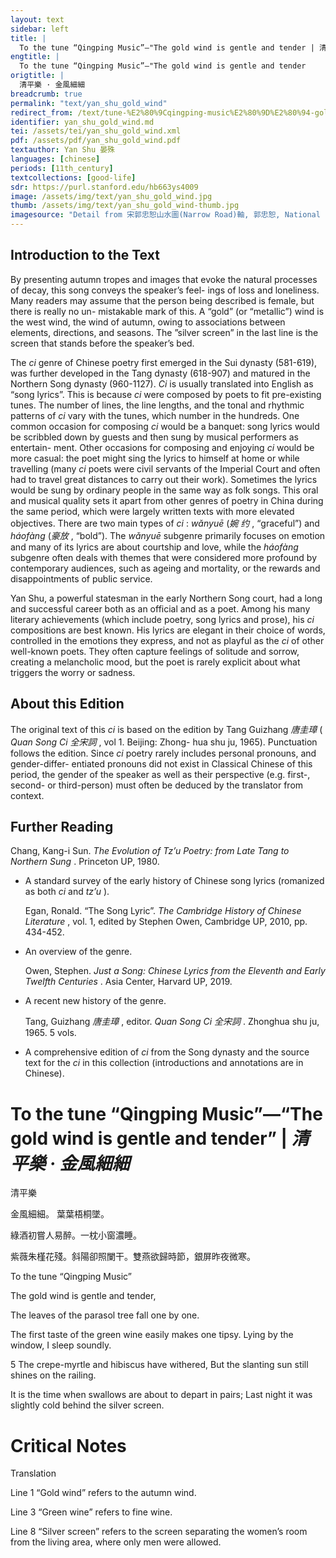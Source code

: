 ```yaml
---
layout: text
sidebar: left
title: |
  To the tune “Qingping Music”—"The gold wind is gentle and tender | 清平樂 · 金風細細
engtitle: |
  To the tune “Qingping Music”—"The gold wind is gentle and tender
origtitle: |
  清平樂 · 金風細細
breadcrumb: true
permalink: "text/yan_shu_gold_wind"
redirect_from: /text/tune-%E2%80%9Cqingping-music%E2%80%9D%E2%80%94-gold-wind-gentle-and-tender
identifier: yan_shu_gold_wind.md
tei: /assets/tei/yan_shu_gold_wind.xml
pdf: /assets/pdf/yan_shu_gold_wind.pdf
textauthor: Yan Shu 晏殊
languages: [chinese]
periods: [11th_century]
textcollections: [good-life]
sdr: https://purl.stanford.edu/hb663ys4009
image: /assets/img/text/yan_shu_gold_wind.jpg
thumb: /assets/img/text/yan_shu_gold_wind-thumb.jpg
imagesource: "Detail from 宋郭忠恕山水圖(Narrow Road)軸, 郭忠恕, National Palace Museum, Accesion Number: K2A001791N000000000PAA [Public Domain]"
---
```

<h2>Introduction to the Text</h2>
<p>By presenting autumn tropes and images that evoke the natural processes of decay, this song conveys the speaker’s feel- ings of loss and loneliness. Many readers may assume that the person being described is female, but there is really no un- mistakable mark of this. A “gold” (or “metallic”) wind is the west wind, the wind of autumn, owing to associations between elements, directions, and seasons. The ”silver screen” in the last line is the screen that stands before the speaker’s bed.</p>

<p>The <i> ci </i> genre of Chinese poetry first emerged in the Sui dynasty (581-619), was further developed in the Tang dynasty (618-907) and matured in the Northern Song dynasty (960-1127). <i> Ci </i> is usually translated into English as “song lyrics”. This is because <i> ci </i> were composed by poets to fit pre-existing tunes. The number of lines, the line lengths, and the tonal and rhythmic patterns of <i> ci </i> vary with the tunes, which number in the hundreds. One common occasion for composing <i> ci </i> would be a banquet: song lyrics would be scribbled down by guests and then sung by musical performers as entertain- ment. Other occasions for composing and enjoying <i> ci </i> would be more casual: the poet might sing the lyrics to himself at home or while travelling (many <i> ci </i> poets were civil servants of the Imperial Court and often had to travel great distances to carry out their work). Sometimes the lyrics would be sung by ordinary people in the same way as folk songs. This oral and musical quality sets it apart from other genres of poetry in China during the same period, which were largely written texts with more elevated objectives. There are two main types of <i> ci</i> : <i> wǎnyuē </i> (<em>婉 约</em> , “graceful”) and <i> háofàng </i> (<em>豪放</em> , “bold”). The <i> wǎnyuē </i> subgenre primarily focuses on emotion and many of its lyrics are about courtship and love, while the <i> háofàng </i> subgenre often deals with themes that were considered more profound by contemporary audiences, such as ageing and mortality, or the rewards and disappointments of public service.</p>

<p>Yan Shu, a powerful statesman in the early Northern Song court, had a long and successful career both as an official and as a poet. Among his many literary achievements (which include poetry, song lyrics and prose), his <i> ci </i> compositions are best known. His lyrics are elegant in their choice of words, controlled in the emotions they express, and not as playful as the <i> ci </i> of other well-known poets. They often capture feelings of solitude and sorrow, creating a melancholic mood, but the poet is rarely explicit about what triggers the worry or sadness.</p>

<h2>About this Edition</h2>
<p>The original text of this <i> ci </i> is based on the edition by Tang Guizhang <em>唐圭璋</em> (<i> Quan Song Ci </i> <em>全宋詞</em> , vol 1. Beijing: Zhong- hua shu ju, 1965). Punctuation follows the edition. Since <i> ci </i> poetry rarely includes personal pronouns, and gender-differ- entiated pronouns did not exist in Classical Chinese of this period, the gender of the speaker as well as their perspective (e.g. first-, second- or third-person) must often be deduced by the translator from context.</p>
<h2>Further Reading</h2>
<p>Chang, Kang-i Sun. <i> The Evolution of Tz’u Poetry: from Late Tang to Northern Sung</i> . Princeton UP, 1980.</p>
<ul id="l1">
<li>
<p>A standard survey of the early history of Chinese song lyrics (romanized as both <em>ci</em> and <em>tz’u</em> ).</p>
<p>Egan, Ronald. “The Song Lyric”. <i> The Cambridge History of Chinese Literature</i> , vol. 1, edited by Stephen Owen, Cambridge UP, 2010, pp. 434-452.</p>
</li>
<li>
<p>An overview of the genre.</p>
<p>Owen, Stephen. <i> Just a Song: Chinese Lyrics from the Eleventh and Early Twelfth Centuries</i> . Asia Center, Harvard UP, 2019.</p>
</li>
<li>
<p>A recent new history of the genre.</p>
<p>Tang, Guizhang <em>唐圭璋</em> , editor. <i> Quan Song Ci </i> <em>全宋詞</em> . Zhonghua shu ju, 1965. 5 vols.</p>
</li>
<li>
<p>A comprehensive edition of <em>ci</em> from the Song dynasty and the source text for the <em>ci</em> in this collection (introductions and annotations are in Chinese).</p>
</li>
</ul>
<h1>To the tune “Qingping Music”—“The gold wind is gentle and tender” | <em>清平樂 · 金風細細</em></h1>

<p>清平樂</p>

<p>金風細細。 葉葉梧桐墜。</p>
<p>綠酒初嘗人易醉。一枕小窗濃睡。</p>

<p>紫薇朱槿花殘。斜陽卻照闌干。雙燕欲歸時節，銀屏昨夜微寒。</p>
<p>To the tune “Qingping Music”</p>

<p>The gold wind is gentle and tender,</p>
<p>The leaves of the parasol tree fall one by one.</p>
<p>The first taste of the green wine easily makes one tipsy. Lying by the window, I sleep soundly.</p>

<p>5 The crepe-myrtle and hibiscus have withered, But the slanting sun still shines on the railing.</p>
<p>It is the time when swallows are about to depart in pairs; Last night it was slightly cold behind the silver screen.</p>

<h1>Critical Notes</h1>

<p>Translation</p>
<p>Line 1 “Gold wind” refers to the autumn wind.</p>
<p>Line 3 “Green wine” refers to fine wine.</p>
<p>Line 8 “Silver screen” refers to the screen separating the women’s room from the living area, where only men were allowed.</p>
